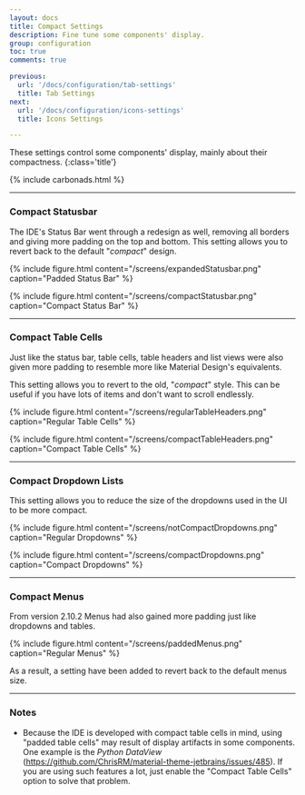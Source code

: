 ```yaml
---
layout: docs
title: Compact Settings
description: Fine tune some components' display.
group: configuration
toc: true
comments: true

previous:
  url: '/docs/configuration/tab-settings'
  title: Tab Settings
next:
  url: '/docs/configuration/icons-settings'
  title: Icons Settings

---
```


These settings control some components' display, mainly about their compactness.
{:class='title'}

{% include carbonads.html %}

----
### Compact Statusbar

The IDE's Status Bar went through a redesign as well, removing all borders and giving more padding on the top and
bottom. This setting allows you to revert back to the default "_compact_" design.


{% include figure.html content="/screens/expandedStatusbar.png" caption="Padded Status Bar" %}

{% include figure.html content="/screens/compactStatusbar.png" caption="Compact Status Bar" %}

----
### Compact Table Cells

Just like the status bar, table cells, table headers and list views were also given more padding to resemble more like
Material Design's equivalents.

This setting allows you to revert to the old, "_compact_" style. This can be useful if you have lots of items and don't
want to scroll endlessly.

{% include figure.html content="/screens/regularTableHeaders.png" caption="Regular Table Cells" %}

{% include figure.html content="/screens/compactTableHeaders.png" caption="Compact Table Cells" %}

----
### Compact Dropdown Lists

This setting allows you to reduce the size of the dropdowns used in the UI to be more compact.

{% include figure.html content="/screens/notCompactDropdowns.png" caption="Regular Dropdowns" %}

{% include figure.html content="/screens/compactDropdowns.png" caption="Compact Dropdowns" %}

----
### Compact Menus

From version 2.10.2 Menus had also gained more padding just like dropdowns and tables.

{% include figure.html content="/screens/paddedMenus.png" caption="Regular Menus" %}

As a result, a setting have been added to revert back to the default menus size.

----
### Notes

- Because the IDE is developed with compact table cells in mind, using "padded table cells" may result of display
  artifacts in some components. One example is the *Python DataView*
  (<https://github.com/ChrisRM/material-theme-jetbrains/issues/485>). If you are using such features a lot, just enable
  the "Compact Table Cells" option to solve that problem.

